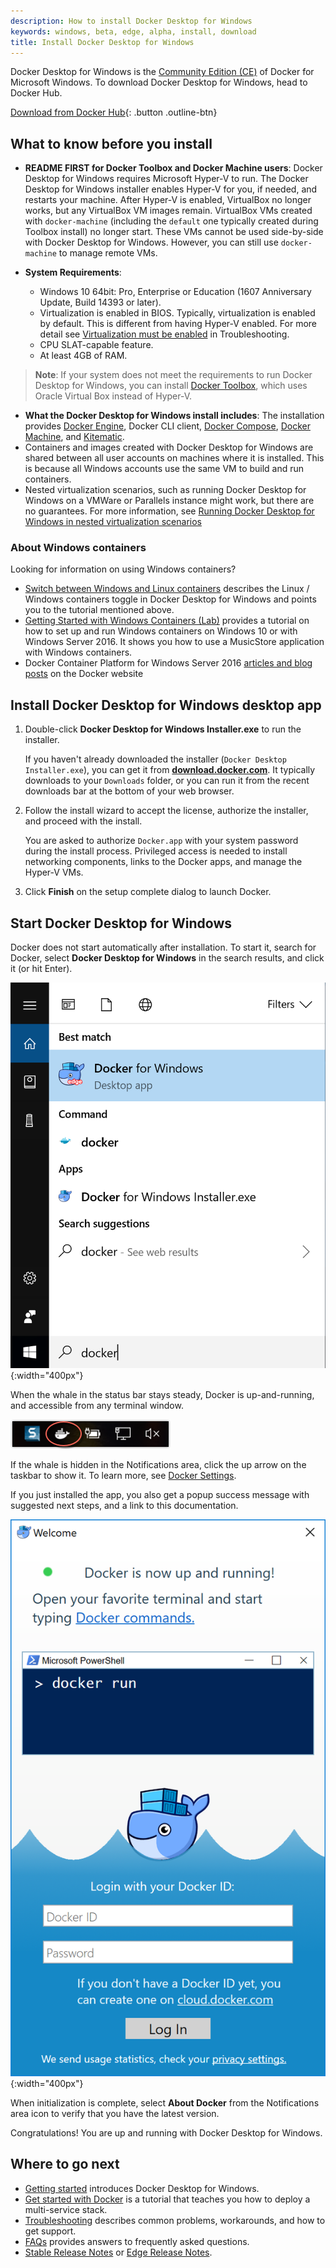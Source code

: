 ```yaml
---
description: How to install Docker Desktop for Windows
keywords: windows, beta, edge, alpha, install, download
title: Install Docker Desktop for Windows
---
```


Docker Desktop for Windows is the [Community Edition
(CE)](https://www.docker.com/community-edition) of Docker for Microsoft Windows.
To download Docker Desktop for Windows, head to Docker Hub.

[Download from Docker
Hub](https://hub.docker.com/editions/community/docker-ce-desktop-windows){:
.button .outline-btn}

##  What to know before you install

* **README FIRST for Docker Toolbox and Docker Machine users**: Docker Desktop for
  Windows requires Microsoft Hyper-V to run. The Docker Desktop for Windows installer
  enables Hyper-V for you, if needed, and restarts your machine. After Hyper-V is
  enabled, VirtualBox no longer works, but any VirtualBox VM images remain.
  VirtualBox VMs created with `docker-machine` (including the `default` one
  typically created during Toolbox install) no longer start. These VMs cannot be
  used side-by-side with Docker Desktop for Windows. However, you can still use
  `docker-machine` to manage remote VMs.

* **System Requirements**:
  - Windows 10 64bit: Pro, Enterprise or Education (1607 Anniversary Update,
    Build 14393 or later).
  - Virtualization is enabled in BIOS. Typically, virtualization is enabled by
    default. This is different from having Hyper-V enabled. For more detail see
    [Virtualization must be
    enabled](troubleshoot.md#virtualization-must-be-enabled) in Troubleshooting.
  - CPU SLAT-capable feature.
  - At least 4GB of RAM.

>  **Note**: If your system does not meet the requirements to run Docker Desktop for
> Windows, you can install [Docker Toolbox](/toolbox/overview.md), which uses
> Oracle Virtual Box instead of Hyper-V.

* **What the Docker Desktop for Windows install includes**: The installation provides
  [Docker Engine](/engine/userguide/), Docker CLI client, [Docker
  Compose](/compose/overview.md), [Docker Machine](/machine/overview.md), and
  [Kitematic](/kitematic/userguide.md).
* Containers and images created with Docker Desktop for Windows are shared between all
  user accounts on machines where it is installed. This is because all Windows
  accounts use the same VM to build and run containers.
* Nested virtualization scenarios, such as running Docker Desktop for Windows on a
  VMWare or Parallels instance might work, but there are no guarantees. For
  more information, see [Running Docker Desktop for Windows in nested virtualization
  scenarios](troubleshoot.md#running-docker-for-windows-in-nested-virtualization-scenarios)

### About Windows containers

Looking for information on using Windows containers?

* [Switch between Windows and Linux
  containers](/docker-for-windows/index.md#switch-between-windows-and-linux-containers)
  describes the Linux / Windows containers toggle in Docker Desktop for Windows and
  points you to the tutorial mentioned above.
* [Getting Started with Windows Containers
  (Lab)](https://github.com/docker/labs/blob/master/windows/windows-containers/README.md)
  provides a tutorial on how to set up and run Windows containers on Windows 10
  or with Windows Server 2016. It shows you how to use a MusicStore application
  with Windows containers.
* Docker Container Platform for Windows Server 2016 [articles and blog
  posts](https://www.docker.com/microsoft/) on the Docker website

## Install Docker Desktop for Windows desktop app

1. Double-click **Docker Desktop for Windows Installer.exe** to run the installer.

    If you haven't already downloaded the installer (`Docker Desktop
    Installer.exe`), you can get it from
    [**download.docker.com**](https://download.docker.com/win/stable/Docker%20for%20Windows%20Installer.exe).
    It typically downloads to your `Downloads` folder, or you can run it from
    the recent downloads bar at the bottom of your web browser.

2. Follow the install wizard to accept the license, authorize the installer, and
   proceed with the install.

    You are asked to authorize `Docker.app` with your system password during the
    install process. Privileged access is needed to install networking
    components, links to the Docker apps, and manage the Hyper-V VMs.

3. Click **Finish** on the setup complete dialog to launch Docker.

## Start Docker Desktop for Windows

Docker does not start automatically after installation. To start it, search for
Docker, select **Docker Desktop for Windows** in the search results, and click it (or
hit Enter).

![search for Docker app](images/docker-app-search.png){:width="400px"}

When the whale in the status bar stays steady, Docker is up-and-running, and
accessible from any terminal window.

![whale on taskbar](images/whale-icon-systray.png)

If the whale is hidden in the Notifications area, click the up arrow on the
taskbar to show it. To learn more, see [Docker
Settings](/docker-for-windows/index.md#docker-settings-dialog).

If you just installed the app, you also get a popup success message with
suggested next steps, and a link to this documentation.

![Startup information](images/docker-app-welcome.png){:width="400px"}

When initialization is complete, select **About Docker** from the Notifications
area icon to verify that you have the latest version.

Congratulations! You are up and running with Docker Desktop for Windows.

## Where to go next

* [Getting started](index.md) introduces Docker Desktop for Windows.
* [Get started with Docker](/get-started/) is a tutorial that teaches you how to
  deploy a multi-service stack.
* [Troubleshooting](troubleshoot.md) describes common problems, workarounds, and
  how to get support.
* [FAQs](faqs.md) provides answers to frequently asked questions.
* [Stable Release Notes](release-notes.md) or [Edge Release
  Notes](edge-release-notes.md).
